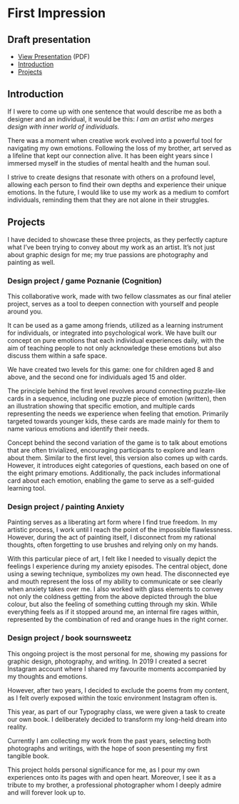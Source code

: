 # First Impression

## Draft presentation

- [View Presentation](img/buzkova-draft-presentation.pdf) (PDF)
- [Introduction](#introduction)
- [Projects](#projects)

## Introduction

If I were to come up with one sentence that would describe me as both a designer and an individual, it would be this: *I am an artist who merges design with inner world of individuals.*

There was a moment when creative work evolved into a powerful tool for navigating my own emotions. Following the loss of my brother, art served as a lifeline that kept our connection alive.
It has been eight years since I immersed myself in the studies of mental health and the human soul. 

I strive to create designs that resonate with others on a profound level, allowing each person to find their own depths and experience their unique emotions. 
In the future, I would like to use my work as a medium to comfort individuals, reminding them that they are not alone in their struggles.  

## Projects

I have decided to showcase these three projects, as they perfectly capture what I’ve been trying to convey about my work as an artist. It’s not just about graphic design for me; my true passions are photography and painting as well. 

### Design project / game Poznanie (Cognition)

This collaborative work, made with two fellow classmates as our final atelier project, serves as a tool to deepen connection with yourself and people around you.

It can be used as a game among friends, utilized as a learning instrument for individuals, or integrated into psychological work. We have built our concept on pure emotions that each individual experiences daily, with the aim of teaching people to not only acknowledge these emotions but also discuss them within a safe space. 

We have created two levels for this game: one for children aged 8 and above, and the second one for individuals aged 15 and older.

The principle behind the first level revolves around connecting puzzle-like cards in a sequence, including one puzzle piece of emotion (written), then an illustration showing that specific emotion, and multiple cards representing the needs we experience when feeling that emotion. Primarily targeted towards younger kids, these cards are made mainly for them to name various emotions and identify their needs.

Concept behind the second variation of the game is to talk about emotions that are often trivialized, encouraging participants to explore and learn about them. Similar to the first level, this version also comes up with cards. However, it introduces eight categories of questions, each based on one of the eight primary emotions. Additionally, the pack includes informational card about each emotion, enabling the game to serve as a self-guided learning tool.

### Design project / painting Anxiety

Painting serves as a liberating art form where I find true freedom. In my artistic process, I work until I reach the point of the impossible flawlessness. However, during the act of painting itself, I disconnect from my rational thoughts, often forgetting to use brushes and relying only on my hands. 

With this particular piece of art, I felt like I needed to visually depict the feelings I experience during my anxiety episodes. The central object, done using a sewing technique, symbolizes my own head. The disconnected eye and mouth represent the loss of my ability to communicate or see clearly when anxiety takes over me. I also worked with glass elements to convey not only the coldness getting from the above depicted through the blue colour, but also the feeling of something cutting through my skin. While everything feels as if it stopped around me, an internal fire rages within, represented by the combination of red and orange hues in the right corner. 

### Design project / book sournsweetz

This ongoing project is the most personal for me, showing my passions for graphic design, photography, and writing.
In 2019 I created a secret Instagram account where I shared my favourite moments accompanied by my thoughts and emotions.

However, after two years, I decided to exclude the poems from my content, as I felt overly exposed within the toxic environment Instagram often is.

This year, as part of our Typography class, we were given a task to create our own book. I deliberately decided to transform my long-held dream into reality.

Currently I am collecting my work from the past years, selecting both photographs and writings, with the hope of soon presenting my first tangible book. 

This project holds personal significance for me, as I pour my own experiences onto its pages with and open heart. Moreover, I see it as a tribute to my brother, a professional photographer whom I deeply admire and will forever look up to.


